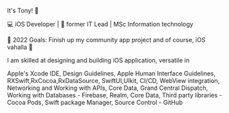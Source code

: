 It's Tony! 👋

💻 iOS Developer | 🧰 former IT Lead | MSc Information technology

🥅 2022 Goals: Finish up my community app project and of course, iOS vahalla 🤣

I am skilled at designing and building iOS application, versatile in 

Apple's Xcode IDE,
Design Guidelines,
Apple Human Interface Guidelines,
RXSwift,RxCocoa,RxDataSource, 
SwiftUI,UIkit, 
CI/CD, 
WebView integration,
Networking and Working with APIs,
Core Data,
Grand Central Dispatch,
Working with Databases - Firebase, Realm, Core Data,
Third party libraries - Cocoa Pods, Swift package Manager,
Source Control - GitHub


